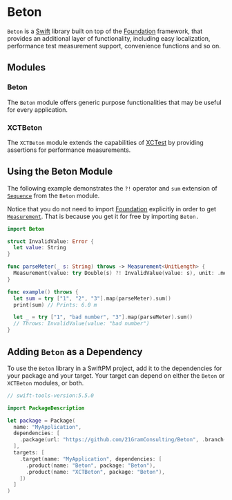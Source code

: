 # Beton

`Beton` is a [Swift](http://docs.swift.org) library built on top of
the [Foundation](https://developer.apple.com/documentation/foundation) framework, that provides an additional layer of
functionality, including easy localization, performance test measurement support, convenience functions and so on.

## Modules

### Beton

The `Beton` module offers generic purpose functionalities that may be useful for every application.

### XCTBeton

The `XCTBeton` module extends the capabilities of [XCTest](https://developer.apple.com/documentation/xctest) by
providing assertions for performance measurements.

## Using the Beton Module

The following example demonstrates the ``?!`` operator and ``sum`` extension
of [`Sequence`](https://developer.apple.com/documentation/swift/sequence) from the `Beton` module.

Notice that you do not need to import [Foundation](https://developer.apple.com/documentation/foundation) explicitly in
order to get [`Measurement`](https://developer.apple.com/documentation/foundation/measurement). That is because you get
it for free by importing `Beton.`

```swift
import Beton

struct InvalidValue: Error {
  let value: String
}

func parseMeter(_ s: String) throws -> Measurement<UnitLength> {
  Measurement(value: try Double(s) ?! InvalidValue(value: s), unit: .meters)
}

func example() throws {
  let sum = try ["1", "2", "3"].map(parseMeter).sum()
  print(sum) // Prints: 6.0 m

  let _ = try ["1", "bad number", "3"].map(parseMeter).sum()
  // Throws: InvalidValue(value: "bad number")
}
```

## Adding `Beton` as a Dependency

To use the `Beton` library in a SwiftPM project, add it to the dependencies for your package and your target. Your
target can depend on either the `Beton` or `XCTBeton` modules, or both.

```swift
// swift-tools-version:5.5.0

import PackageDescription

let package = Package(
  name: "MyApplication",
  dependencies: [
    .package(url: "https://github.com/21GramConsulting/Beton", .branch("develop")),
  ],
  targets: [
    .target(name: "MyApplication", dependencies: [
      .product(name: "Beton", package: "Beton"),
      .product(name: "XCTBeton", package: "Beton"),
    ])
  ]
)
```

